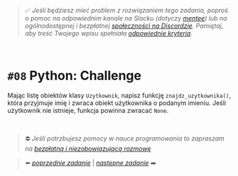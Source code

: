 > :white_check_mark: *Jeśli będziesz mieć problem z rozwiązaniem tego zadania, poproś o pomoc na odpowiednim kanale na Slacku (dotyczy [mentee](https://devmentor.pl/mentoring-javascript/)) lub na ogólnodostępnej i bezpłatnej [społeczności na Discordzie](https://devmentor.pl/discord). Pamiętaj, aby treść Twojego wpisu spełniała [odpowiednie kryteria](https://devmentor.pl/jak-prosic-o-pomoc/).*

&nbsp;

# `#08` Python: Challenge

Mając listę obiektów klasy `Uzytkownik`, napisz funkcję `znajdz_uzytkownika()`, która przyjmuje imię i zwraca obiekt użytkownika o podanym imieniu. Jeśli użytkownik nie istnieje, funkcja powinna zwracać `None`.


&nbsp;
> :no_entry: *Jeśli potrzbujesz pomocy w nauce programowania to zapraszam na [bezpłatną i niezobowiązującą rozmowę](https://devmentor.pl/rozmowa)*

> :arrow_left: [*poprzednie zadanie*](./../07) | [*następne zadanie*](./../09) :arrow_right:
